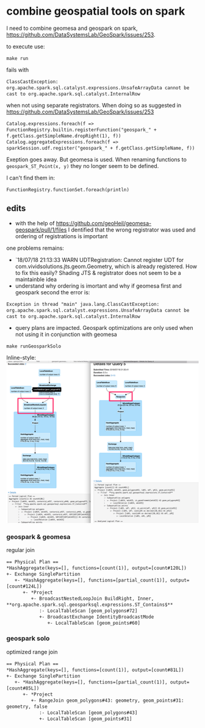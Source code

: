 # combine geospatial tools on spark

I need to combine geomesa and geospark on spark, https://github.com/DataSystemsLab/GeoSpark/issues/253.

to execute use:
```
make run
```

fails with
```
ClassCastException: org.apache.spark.sql.catalyst.expressions.UnsafeArrayData cannot be cast to org.apache.spark.sql.catalyst.InternalRow
```

when not using separate registrators. When doing so as suggested in https://github.com/DataSystemsLab/GeoSpark/issues/253

```
Catalog.expressions.foreach(f => FunctionRegistry.builtin.registerFunction("geospark_" + f.getClass.getSimpleName.dropRight(1), f))
Catalog.aggregateExpressions.foreach(f => sparkSession.udf.register("geospark_" + f.getClass.getSimpleName, f))
```

Exeption goes away. But geomesa is used. When renaming functions to `geospark_ST_Point(x, y)` they no longer seem to be defined.

I can't find them in:

```
FunctionRegistry.functionSet.foreach(println)
```

## edits

- with the help of https://github.com/geoHeil/geomesa-geospark/pull/1/files I dentified that the wrong registrator was used and ordering of registrations is important


one problems remains:
- `18/07/18 21:13:33 WARN UDTRegistration: Cannot register UDT for com.vividsolutions.jts.geom.Geometry, which is already registered. How to fix this easily? Shading JTS & registrator does not seem to be a maintainble idea
- understand why ordering is imortant and why if geomesa first and geospark second the error is:

```
Exception in thread "main" java.lang.ClassCastException: org.apache.spark.sql.catalyst.expressions.UnsafeArrayData cannot be cast to org.apache.spark.sql.catalyst.InternalRow
```

- query plans are impacted. Geospark optimizations are only used when not using it in conjunction with geomesa
```
make runGeosparkSolo
```

Inline-style: 
![comparsion of execution plans](img/comparison.png "mixed vs. solo execution plan comparison")

### geospark & geomesa

regular join
```
== Physical Plan ==
*HashAggregate(keys=[], functions=[count(1)], output=[count#120L])
+- Exchange SinglePartition
   +- *HashAggregate(keys=[], functions=[partial_count(1)], output=[count#124L])
      +- *Project
         +- BroadcastNestedLoopJoin BuildRight, Inner,  **org.apache.spark.sql.geosparksql.expressions.ST_Contains$**
            :- LocalTableScan [geom_polygons#72]
            +- BroadcastExchange IdentityBroadcastMode
               +- LocalTableScan [geom_points#60]
```

### geospark solo

optimized range join
```
== Physical Plan ==
*HashAggregate(keys=[], functions=[count(1)], output=[count#81L])
+- Exchange SinglePartition
   +- *HashAggregate(keys=[], functions=[partial_count(1)], output=[count#85L])
      +- *Project
         +- RangeJoin geom_polygons#43: geometry, geom_points#31: geometry, false
            :- LocalTableScan [geom_polygons#43]
            +- LocalTableScan [geom_points#31]
```
